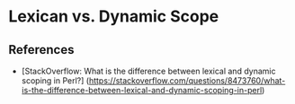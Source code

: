 # Lexican vs. Dynamic Scope

## References

- [StackOverflow: What is the difference between lexical and dynamic scoping in Perl?] (https://stackoverflow.com/questions/8473760/what-is-the-difference-between-lexical-and-dynamic-scoping-in-perl)
